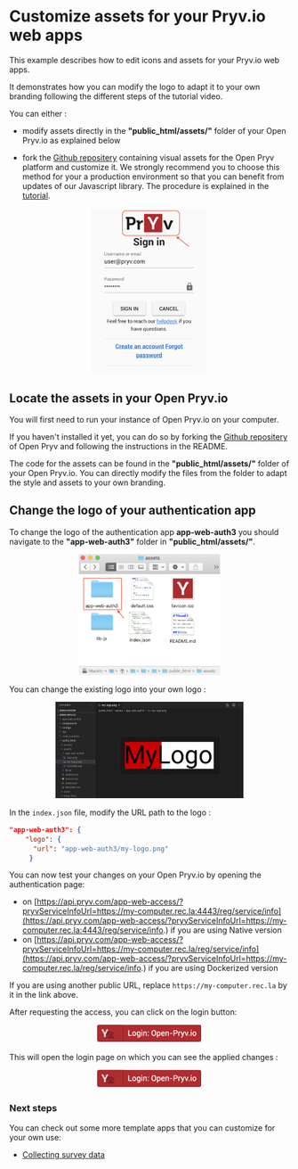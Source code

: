# Customize assets for your Pryv.io web apps

This example describes how to edit icons and assets for your Pryv.io web apps. 

It demonstrates how you can modify the logo to adapt it to your own branding following the different steps of the tutorial video.

You can either :
- modify assets directly in the **"public_html/assets/"** folder of your Open Pryv.io as explained below

- fork the [Github repositery](https://github.com/pryv/assets-open-pryv.io) containing visual assets for the Open Pryv platform and customize it. We strongly recommend you to choose this method for your a production environment so that you can benefit from updates of our Javascript library. The procedure is explained in the [tutorial](customize-assets/tutorial.md).

<p align="center">
  <img src="customize-assets/images/customize_pryv.png" alt="customize-logo" style="zoom:33%;" />
</p>

## Locate the assets in your Open Pryv.io

You will first need to run your instance of Open Pryv.io on your computer. 

If you haven't installed it yet, you can do so by forking the [Github repositery](https://github.com/pryv/open-pryv.io) of Open Pryv and following the instructions in the README.

The code for the assets can be found in the **"public_html/assets/"** folder of your Open Pryv.io. You can directly modify the files from the folder to adapt the style and assets to your own branding.

## Change the logo of your authentication app

To change the logo of the authentication app **app-web-auth3** you should navigate to the **"app-web-auth3"** folder in **"public_html/assets/"**.

<p align="center">
  <img src="customize-assets/images/change-logo.png" alt="change-logo" style="zoom:33%;" />
</p>

You can change the existing logo into your own logo :

<p align="center">
  <img src="customize-assets/images/my-logo.png" alt="my-logo" style="zoom:33%;" />
</p>

In the `index.json` file, modify the URL path to the logo :
```json
"app-web-auth3": {
   	"logo": {
   	  "url": "app-web-auth3/my-logo.png" 
     }
```

You can now test your changes on your Open Pryv.io by opening the authentication page: 
- on [https://api.pryv.com/app-web-access/?pryvServiceInfoUrl=https://my-computer.rec.la:4443/reg/service/info](https://api.pryv.com/app-web-access/?pryvServiceInfoUrl=https://my-computer.rec.la:4443/reg/service/info.) if you are using Native version
- on [https://api.pryv.com/app-web-access/?pryvServiceInfoUrl=https://my-computer.rec.la/reg/service/info](https://api.pryv.com/app-web-access/?pryvServiceInfoUrl=https://my-computer.rec.la/reg/service/info.) if you are using Dockerized version

If you are using another public URL, replace `https://my-computer.rec.la` by it in the link above.

After requesting the access, you can click on the login button:

<p align="center">
  <img src="customize-assets/images/login-open-pryv.png" alt="login-open-pryv" style="zoom:33%;" />
</p>

This will open the login page on which you can see the applied changes :

<p align="center">
  <img src="customize-assets/images/login-open-pryv.png" alt="login-open-pryv" style="zoom:33%;" />
</p>


### Next steps

You can check out some more template apps that you can customize for your own use:
- [Collecting survey data](collect-survey-data)
